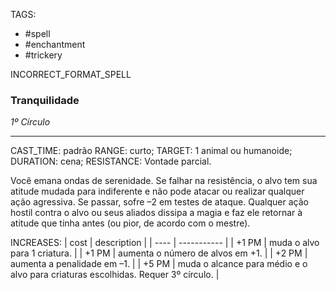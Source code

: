 TAGS:
- #spell
- #enchantment
- #trickery

INCORRECT_FORMAT_SPELL
### Tranquilidade
*1º Círculo*
___
CAST_TIME: padrão
RANGE: curto;
TARGET: 1 animal ou humanoide;
DURATION: cena;
RESISTANCE: Vontade parcial.

Você emana ondas de serenidade. Se falhar na resistência, o alvo tem sua atitude mudada para indiferente e não pode atacar ou realizar qualquer ação agressiva. Se passar, sofre –2 em testes de ataque. Qualquer ação hostil contra o alvo ou seus aliados dissipa a magia e faz ele retornar à atitude que tinha antes (ou pior, de acordo com o mestre).

INCREASES:
| cost | description |
| ---- | ----------- |
| +1 PM | muda o alvo para 1 criatura. |
| +1 PM | aumenta o número de alvos em +1. |
| +2 PM | aumenta a penalidade em –1. |
| +5 PM | muda o alcance para médio e o alvo para criaturas escolhidas. Requer 3º círculo. |
